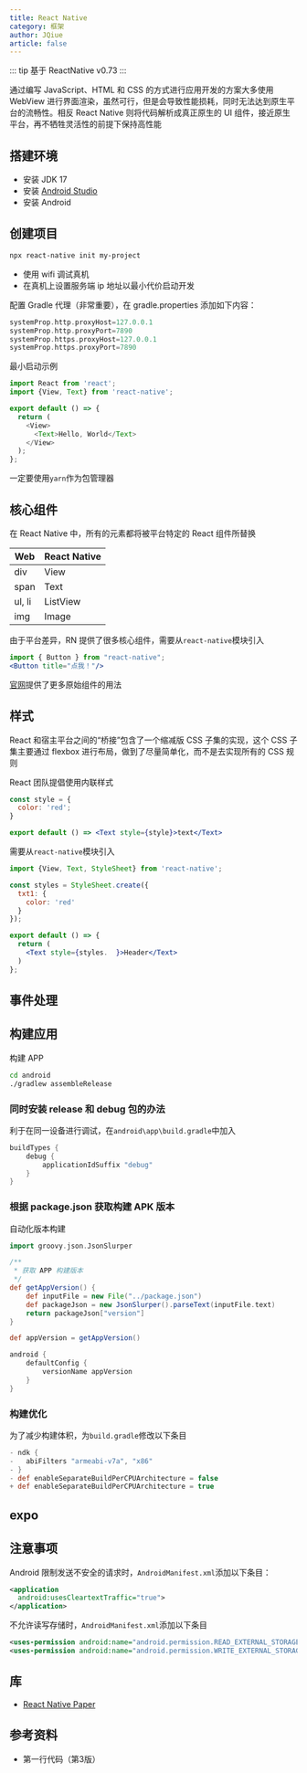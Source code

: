 ```yaml
---
title: React Native
category: 框架
author: JQiue
article: false
---
```


::: tip
基于 ReactNative v0.73
:::

通过编写 JavaScript、HTML 和 CSS 的方式进行应用开发的方案大多使用 WebView 进行界面渲染，虽然可行，但是会导致性能损耗，同时无法达到原生平台的流畅性。相反 React Native 则将代码解析成真正原生的 UI 组件，接近原生平台，再不牺牲灵活性的前提下保持高性能

## 搭建环境

+ 安装 JDK 17
+ 安装 [Android Studio](https://developer.android.com/studio?hl=zh-cn)
+ 安装 Android <SDK></SDK>

## 创建项目

```sh
npx react-native init my-project
```

+ 使用 wifi 调试真机
+ 在真机上设置服务端 ip 地址以最小代价启动开发

配置 Gradle 代理（非常重要），在 gradle.properties 添加如下内容：

```gradle
systemProp.http.proxyHost=127.0.0.1
systemProp.http.proxyPort=7890
systemProp.https.proxyHost=127.0.0.1
systemProp.https.proxyPort=7890
```

最小启动示例

```js
import React from 'react';
import {View, Text} from 'react-native';

export default () => {
  return (
    <View>
      <Text>Hello, World</Text>
    </View>
  );
};
```

一定要使用`yarn`作为包管理器

## 核心组件

在 React Native 中，所有的元素都将被平台特定的 React 组件所替换

| Web    | React Native |
| ------ | ------------ |
| div    | View         |
| span   | Text         |
| ul, li | ListView     |
| img    | Image        |

由于平台差异，RN 提供了很多核心组件，需要从`react-native`模块引入

```jsx
import { Button } from "react-native";
<Button title="点我！"/>
```

[官网](https://reactnative.dev/docs/button)提供了更多原始组件的用法

## 样式

React 和宿主平台之间的“桥接”包含了一个缩减版 CSS 子集的实现，这个 CSS 子集主要通过 flexbox 进行布局，做到了尽量简单化，而不是去实现所有的 CSS 规则

React 团队提倡使用内联样式

```jsx
const style = {
  color: 'red';
}

export default () => <Text style={style}>text</Text>
```

需要从`react-native`模块引入

```jsx
import {View, Text, StyleSheet} from 'react-native';

const styles = StyleSheet.create({
  txt1: {
    color: 'red'
  }
});

export default () => {
  return (
    <Text style={styles.  }>Header</Text>
  )
};
```

## 事件处理

## 构建应用

构建 APP

```sh
cd android
./gradlew assembleRelease
```

### 同时安装 release 和 debug 包的办法

利于在同一设备进行调试，在`android\app\build.gradle`中加入

```gradle
buildTypes {
    debug {
        applicationIdSuffix "debug"
    }
}
```

### 根据 package.json 获取构建 APK 版本

自动化版本构建

```gradle
import groovy.json.JsonSlurper

/**
 * 获取 APP 构建版本
 */
def getAppVersion() {
    def inputFile = new File("../package.json")
    def packageJson = new JsonSlurper().parseText(inputFile.text)
    return packageJson["version"]
}

def appVersion = getAppVersion()

android {
    defaultConfig {
        versionName appVersion
    }
}
```

### 构建优化

为了减少构建体积，为`build.gradle`修改以下条目

```gradle
- ndk {
-   abiFilters "armeabi-v7a", "x86"
- }
- def enableSeparateBuildPerCPUArchitecture = false
+ def enableSeparateBuildPerCPUArchitecture = true
```

## expo

## 注意事项

Android 限制发送不安全的请求时，`AndroidManifest.xml`添加以下条目：

```xml
<application
  android:usesCleartextTraffic="true">
</application>
```

不允许读写存储时，`AndroidManifest.xml`添加以下条目

```xml
<uses-permission android:name="android.permission.READ_EXTERNAL_STORAGE"/>
<uses-permission android:name="android.permission.WRITE_EXTERNAL_STORAGE"/>
```

## 库

+ [React Native Paper](https://callstack.github.io/react-native-paper/docs/components/ActivityIndicator)

## 参考资料

+ 第一行代码（第3版）
